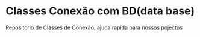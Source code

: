 # Classes Conexão com BD(data base)
Repositorio de Classes de Conexão, ajuda rapida para nossos pojectos 
